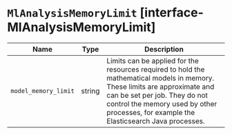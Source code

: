 # `MlAnalysisMemoryLimit` [interface-MlAnalysisMemoryLimit]

| Name | Type | Description |
| - | - | - |
| `model_memory_limit` | string | Limits can be applied for the resources required to hold the mathematical models in memory. These limits are approximate and can be set per job. They do not control the memory used by other processes, for example the Elasticsearch Java processes. |
